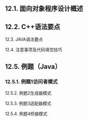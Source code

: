 ## 12.1. 面向对象程序设计概述

## 12.2. C++语法要点

12.3. JAVA语法要点

12.4. 注意事项及代码填空技巧

## 12.5. 例题（Java）

### 12.5.1. 例题1访问者模式

12.5.2. 例题2生成器模式

12.5.3. 例题3适配器模式

12.5.4. 例题4桥接模式


